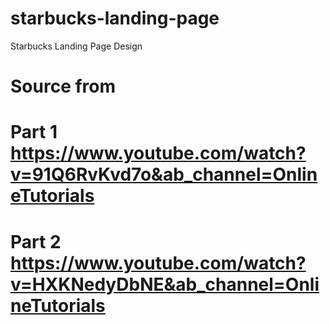 # starbucks-landing-page
Starbucks Landing Page Design


# Source from 
# Part 1 https://www.youtube.com/watch?v=91Q6RvKvd7o&ab_channel=OnlineTutorials
# Part 2 https://www.youtube.com/watch?v=HXKNedyDbNE&ab_channel=OnlineTutorials
